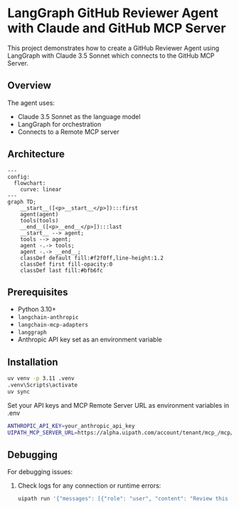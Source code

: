 # LangGraph GitHub Reviewer Agent with Claude and GitHub MCP Server

This project demonstrates how to create a GitHub Reviewer Agent using LangGraph with Claude 3.5 Sonnet which connects to the GitHub MCP Server.

## Overview

The agent uses:
- Claude 3.5 Sonnet as the language model
- LangGraph for orchestration
- Connects to a Remote MCP server

## Architecture

```mermeid
---
config:
  flowchart:
    curve: linear
---
graph TD;
	__start__([<p>__start__</p>]):::first
	agent(agent)
	tools(tools)
	__end__([<p>__end__</p>]):::last
	__start__ --> agent;
	tools --> agent;
	agent -.-> tools;
	agent -.-> __end__;
	classDef default fill:#f2f0ff,line-height:1.2
	classDef first fill-opacity:0
	classDef last fill:#bfb6fc
```

## Prerequisites

- Python 3.10+
- `langchain-anthropic`
- `langchain-mcp-adapters`
- `langgraph`
- Anthropic API key set as an environment variable

## Installation

```bash
uv venv -p 3.11 .venv
.venv\Scripts\activate
uv sync
```

Set your API keys and MCP Remote Server URL as environment variables in .env

```bash
ANTHROPIC_API_KEY=your_anthropic_api_key
UIPATH_MCP_SERVER_URL=https://alpha.uipath.com/account/tenant/mcp_/mcp/server_slug/sse
```

## Debugging

For debugging issues:

1. Check logs for any connection or runtime errors:
   ```bash
   uipath run '{"messages": [{"role": "user", "content": "Review this PR and provide detailed feedback"}], "owner": "anthropic", "repo": "claude", "pullNumber": 123}'
   ```


